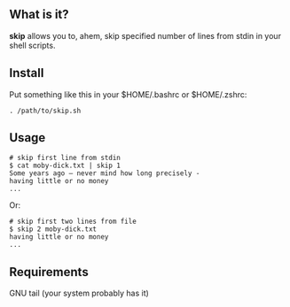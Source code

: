 ## What is it?
**skip** allows you to, ahem, skip specified number of lines from stdin in your shell scripts.


## Install
Put something like this in your $HOME/.bashrc or $HOME/.zshrc:
```shell
. /path/to/skip.sh
```

## Usage
```shell
# skip first line from stdin
$ cat moby-dick.txt | skip 1
Some years ago — never mind how long precisely -
having little or no money
...
```
Or:
```shell
# skip first two lines from file
$ skip 2 moby-dick.txt
having little or no money
...
```

## Requirements
GNU tail (your system probably has it)
